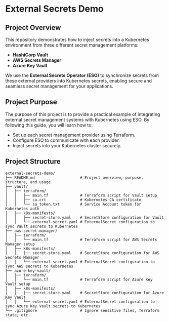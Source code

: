 # External Secrets Demo

## Project Overview

This repository demonstrates how to inject secrets into a Kubernetes environment from three different secret management platforms:

- **HashiCorp Vault**
- **AWS Secrets Manager**
- **Azure Key Vault**

We use the **External Secrets Operator (ESO)** to synchronize secrets from these external providers into Kubernetes secrets, enabling secure and seamless secret management for your applications.

## Project Purpose

The purpose of this project is to provide a practical example of integrating external secret management systems with Kubernetes using ESO. By following this guide, you will learn how to:

- Set up each secret management provider using Terraform.
- Configure ESO to communicate with each provider.
- Inject secrets into your Kubernetes cluster securely.

## Project Structure

```
external-secrets-demo/
├── README.md                    # Project overview, purpose, structure, and usage
├── vault/
│   ├── terraform/
│   │   ├── main.tf              # Terraform script for Vault setup
│   │   ├── ca.crt               # Kubernetes CA certificate
│   │   └── sa_token.txt         # Service Account token for Kubernetes auth
│   ├── k8s-manifests/
│   │   ├── secret-store.yaml    # SecretStore configuration for Vault
│   │   └── external-secret.yaml # ExternalSecret configuration to sync Vault secrets to Kubernetes
├── aws-secret-manager/
│   ├── terraform/
│   │   └── main.tf              # Terraform script for AWS Secrets Manager setup
│   ├── k8s-manifests/
│   │   ├── secret-store.yaml    # SecretStore configuration for AWS Secrets Manager
│   │   └── external-secret.yaml # ExternalSecret configuration to sync AWS secrets to Kubernetes
├── azure-key-vault/
│   ├── terraform/
│   │   └── main.tf              # Terraform script for Azure Key Vault setup
│   ├── k8s-manifests/
│   │   ├── secret-store.yaml    # SecretStore configuration for Azure Key Vault
│   │   └── external-secret.yaml # ExternalSecret configuration to sync Azure Key Vault secrets to Kubernetes
└── .gitignore                   # Ignore sensitive files, Terraform state, etc.

```
